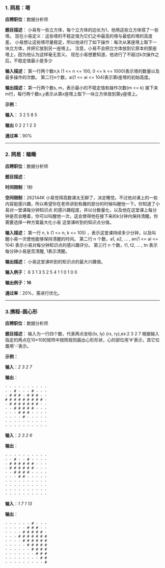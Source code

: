### 1. 网易：塔

**应聘职位**：数据分析师

**题目描述**：
小易有一些立方体，每个立方体的边长为1，他用这些立方体搭了一些塔。
现在小易定义：这些塔的不稳定值为它们之中最高的塔与最低的塔的高度差。
小易想让这些塔尽量稳定，所以他进行了如下操作：每次从某座塔上取下一块立方体，并把它放到另一座塔上。
注意，小易不会把立方体放到它原本的那座塔上，因为他认为这样毫无意义。
现在小易想要知道，他进行了不超过k次操作之后，不稳定值最小是多少

**输入描述：**
第一行两个数n,k (1 <= n <= 100, 0 <= k <= 1000)表示塔的数量以及最多操作的次数。
第二行n个数，ai(1 <= ai <= 104)表示第i座塔的初始高度。

**输出描述：**
第一行两个数s, m，表示最小的不稳定值和操作次数(m <= k)
接下来m行，每行两个数x,y表示从第x座塔上取下一块立方体放到第y座塔上。 

**示例：**

**输入**：
3 2
5 8 5

**输出**
0 2
2 1
2 3

**通过率**：90%

-------
### 2. 网易：瞌睡

**应聘职位**：数据分析师

**题目描述**：

**时间限制**：1秒

**空间限制**：262144K
小易觉得高数课太无聊了，决定睡觉。不过他对课上的一些内容挺感兴趣，所以希望你在老师讲到有趣的部分的时候叫醒他一下。你知道了小易对一堂课每分钟知识点
的感兴趣程度，并以分数量化，以及他在这堂课上每分钟是否会睡着，你可以叫醒他一次，这会使得他在接下来的k分钟内保持清醒。你需要选择一种方案最大化小易
这堂课听到的知识点分值。 

**输入描述：**
第一行 n, k (1 <= n, k <= 105) ，表示这堂课持续多少分钟，以及叫醒小易一次使他能够保持清醒的时间。
第二行 n 个数，a1, a2, ... , an(1 <= ai <= 104) 表示小易对每分钟知识点的感兴趣评分。
第三行 n 个数，t1, t2, ... , tn 表示每分钟小易是否清醒, 1表示清醒。

**输出描述：**
小易这堂课听到的知识点的最大兴趣值。

**输入例子：**
6 3
1 3 5 2 5 4
1 1 0 1 0 0

**输出例子：16**

**通过率**：20%，需进行优化。

------
### 3.携程-画心形
**应聘职位**：数据分析师

**题目描述**：
输入为一行四个数，代表两点坐标(lx, ly) (rx, ry),ex:2 3 2 7
根据输入指定的两点在10*10的矩阵中按照规则画出心形形状，心的部位用'#'表示，其它位置用'-'表示。

**示例：**

**输入**：*2 3 2 7*

**输出**：
```
- - - - - - - - - -
- - # - - - # - - -
- # # # - # # # - -
# # # # # # # # # -
- # # # # # # # - -
- - # # # # # - - -
- - - # # # - - - -
- - - - # - - - - -
- - - - - - - - - -
- - - - - - - - - -
```

**输入**：*2 3 2 6*

**输出**：
```
- - - - - - - - - -
- - # - - # - - - -
- # # # # # # - - -
- # # # # # # - - -
- - # # # # - - - -
- - - # # - - - - -
- - - - - - - - - -
- - - - - - - - - -
- - - - - - - - - -
- - - - - - - - - -
```
**输入**：*1 7 1 13*

**输出**：
```
- - - - - - # - - -
- - - - - # # # - -
- - - - # # # # # -
- - - # # # # # # #
- - - - # # # # # #
- - - - - # # # # #
- - - - - - # # # #
- - - - - - - # # #
- - - - - - - - # #
- - - - - - - - - #
```
